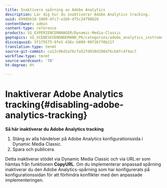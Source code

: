 ```yaml
---
title: Inaktivera spårning av Adobe Analytics
description: Lär dig hur du inaktiverar Adobe Analytics tracking.
uuid: 6998bb18-1809-4fc7-a1b6-d75c24798620
contentOwner: admin
content-type: reference
products: SG_EXPERIENCEMANAGER/Dynamic-Media-Classic
geptopics: SG_SCENESEVENONDEMAND_PK/categories/adobe_analytics_instrumentation_kit
discoiquuid: 3f1f5575-9fe5-436c-b009-99f3bff0b21f
translation-type: tm+mt
source-git-commit: ca12c96d3a76cfa52fd930d190476cb6fc4f4ac7
workflow-type: tm+mt
source-wordcount: '78'
ht-degree: 0%

---
```



# Inaktiverar Adobe Analytics tracking{#disabling-adobe-analytics-tracking}

**Så här inaktiverar du Adobe Analytics tracking**

1. Stäng av alla händelser på Adobe Analytics konfigurationssida i Dynamic Media Classic.
1. Spara och publicera.

Detta inaktiverar stödet via Dynamic Media Classic och via URL:er som hämtas från funktionen **CopyURL**. Om du implementerar anpassad spårning inaktiverar du den Adobe Analytics-spårning som har konfigurerats på konfigurationssidan för att förhindra konflikter med den anpassade implementeringen.

